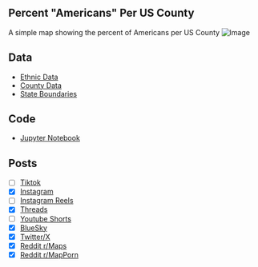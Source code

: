 ## Percent "Americans" Per US County
A simple map showing the percent of Americans per US County
![Image](https://drive.google.com/uc?export=view&id=1WJPxm6iN3-0LCCqsYoHNI5p2XV0XuqpT)

## Data
* [Ethnic Data](https://data.census.gov/table/ACSDT5Y2023.B04006?g=010XX00US$0500000&moe=false)
* [County Data](https://www.census.gov/geographies/mapping-files/time-series/geo/cartographic-boundary.html)
* [State Boundaries](https://www.census.gov/geographies/mapping-files/time-series/geo/carto-boundary-file.html)

## Code
* [Jupyter Notebook](FormatData.ipynb)

## Posts
- [ ] [Tiktok]()
- [x] [Instagram](https://www.instagram.com/p/DLsJShus4EV/)
- [ ] [Instagram Reels]()
- [x] [Threads](https://www.threads.com/@vinemapper/post/DLsJTAcMxnB)
- [ ] [Youtube Shorts]()
- [x] [BlueSky](https://bsky.app/profile/vinemapper.bsky.social/post/3lt5ieeza722y)
- [x] [Twitter/X](https://x.com/VineMapper/status/1941147090597663045)
- [x] [Reddit r/Maps](https://www.reddit.com/r/Maps/comments/1ltwbsj/americans_per_county/)
- [x] [Reddit r/MapPorn](https://www.reddit.com/r/MapPorn/comments/1ltwbgi/americans_per_county/)
